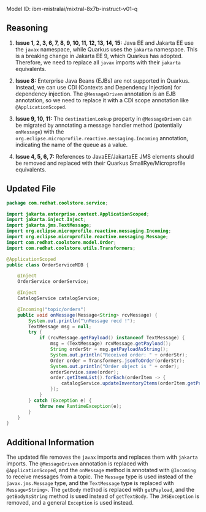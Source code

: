 Model ID: ibm-mistralai/mixtral-8x7b-instruct-v01-q

## Reasoning

1. **Issue 1, 2, 3, 6, 7, 8, 9, 10, 11, 12, 13, 14, 15:** Java EE and Jakarta EE use the `javax` namespace, while Quarkus uses the `jakarta` namespace. This is a breaking change in Jakarta EE 9, which Quarkus has adopted. Therefore, we need to replace all `javax` imports with their `jakarta` equivalents.

2. **Issue 8:** Enterprise Java Beans (EJBs) are not supported in Quarkus. Instead, we can use CDI (Contexts and Dependency Injection) for dependency injection. The `@MessageDriven` annotation is an EJB annotation, so we need to replace it with a CDI scope annotation like `@ApplicationScoped`.

3. **Issue 9, 10, 11:** The `destinationLookup` property in `@MessageDriven` can be migrated by annotating a message handler method (potentially `onMessage`) with the `org.eclipse.microprofile.reactive.messaging.Incoming` annotation, indicating the name of the queue as a value.

4. **Issue 4, 5, 6, 7:** References to JavaEE/JakartaEE JMS elements should be removed and replaced with their Quarkus SmallRye/Microprofile equivalents.

## Updated File

```java
package com.redhat.coolstore.service;

import jakarta.enterprise.context.ApplicationScoped;
import jakarta.inject.Inject;
import jakarta.jms.TextMessage;
import org.eclipse.microprofile.reactive.messaging.Incoming;
import org.eclipse.microprofile.reactive.messaging.Message;
import com.redhat.coolstore.model.Order;
import com.redhat.coolstore.utils.Transformers;

@ApplicationScoped
public class OrderServiceMDB {

    @Inject
    OrderService orderService;

    @Inject
    CatalogService catalogService;

    @Incoming("topic/orders")
    public void onMessage(Message<String> rcvMessage) {
        System.out.println("\nMessage recd !");
        TextMessage msg = null;
        try {
            if (rcvMessage.getPayload() instanceof TextMessage) {
                msg = (TextMessage) rcvMessage.getPayload();
                String orderStr = msg.getPayloadAsString();
                System.out.println("Received order: " + orderStr);
                Order order = Transformers.jsonToOrder(orderStr);
                System.out.println("Order object is " + order);
                orderService.save(order);
                order.getItemList().forEach(orderItem -> {
                    catalogService.updateInventoryItems(orderItem.getProductId(), orderItem.getQuantity());
                });
            }
        } catch (Exception e) {
            throw new RuntimeException(e);
        }
    }
}
```

## Additional Information

The updated file removes the `javax` imports and replaces them with `jakarta` imports. The `@MessageDriven` annotation is replaced with `@ApplicationScoped`, and the `onMessage` method is annotated with `@Incoming` to receive messages from a topic. The `Message` type is used instead of the `javax.jms.Message` type, and the `TextMessage` type is replaced with `Message<String>`. The `getBody` method is replaced with `getPayload`, and the `getBodyAsString` method is used instead of `getTextBody`. The `JMSException` is removed, and a general `Exception` is used instead.